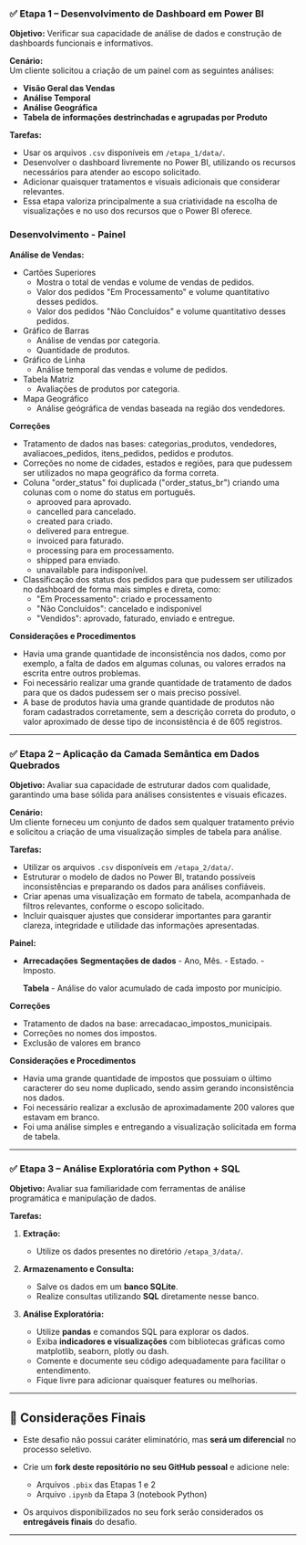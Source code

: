 ### ✅ Etapa 1 – Desenvolvimento de Dashboard em Power BI

**Objetivo:** Verificar sua capacidade de análise de dados e construção de dashboards funcionais e informativos.

**Cenário:**  
Um cliente solicitou a criação de um painel com as seguintes análises:

- **Visão Geral das Vendas**
- **Análise Temporal**
- **Análise Geográfica**
- **Tabela de informações destrinchadas e agrupadas por Produto**

**Tarefas:**

- Usar os arquivos `.csv` disponíveis em `/etapa_1/data/`.
- Desenvolver o dashboard livremente no Power BI, utilizando os recursos necessários para atender ao escopo solicitado.
- Adicionar quaisquer tratamentos e visuais adicionais que considerar relevantes.
- Essa etapa valoriza principalmente a sua criatividade na escolha de visualizações e no uso dos recursos que o Power BI oferece.

### Desenvolvimento - Painel

**Análise de Vendas:** 
   - Cartões Superiores
      - Mostra o total de vendas e volume de vendas de pedidos.
      - Valor dos pedidos "Em Processamento" e volume quantitativo desses pedidos.
      - Valor dos pedidos "Não Concluídos" e volume quantitativo desses pedidos.
   - Gráfico de Barras
      - Análise de vendas por categoria.
      - Quantidade de produtos.
   - Gráfico de Linha
      - Análise temporal das vendas e volume de pedidos.
   - Tabela Matriz
      - Avaliações de produtos por categoria.
   - Mapa Geográfico
      - Análise geógráfica de vendas baseada na região dos vendedores.

**Correções**
   - Tratamento de dados nas bases: categorias_produtos, vendedores, avaliacoes_pedidos, itens_pedidos, pedidos e produtos.
   - Correções no nome de cidades, estados e regiões, para que pudessem ser utilizados no mapa geográfico da forma correta.
   - Coluna "order_status" foi duplicada ("order_status_br") criando uma colunas com o nome do status em português.
      - aprooved para aprovado.
      - cancelled para cancelado.
      - created para criado.
      - delivered para entregue.
      - invoiced para faturado.
      - processing para em processamento.
      - shipped para enviado.
      - unavailable para indisponível.
   - Classificação dos status dos pedidos para que pudessem ser utilizados no dashboard de forma mais simples e direta, como:
      - "Em Processamento": criado e processamento 
      - "Não Concluídos": cancelado e indisponível
      - "Vendidos": aprovado, faturado, enviado e entregue.

**Considerações e Procedimentos**
   - Havia uma grande quantidade de inconsistência nos dados, como por exemplo, a falta de dados em algumas colunas, ou valores errados na escrita entre outros problemas.
   - Foi necessário realizar uma grande quantidade de tratamento de dados para que os dados pudessem ser o mais preciso possível.
   - A base de produtos havia uma grande quantidade de produtos não foram cadastrados corretamente, sem a descrição correta do produto, o valor aproximado de desse tipo de inconsistência é de 605 registros.
---

### ✅ Etapa 2 – Aplicação da Camada Semântica em Dados Quebrados

**Objetivo:** Avaliar sua capacidade de estruturar dados com qualidade, garantindo uma base sólida para análises consistentes e visuais eficazes.

**Cenário:**  
Um cliente forneceu um conjunto de dados sem qualquer tratamento prévio e solicitou a criação de uma visualização simples de tabela para análise.

**Tarefas:**

- Utilizar os arquivos `.csv` disponíveis em `/etapa_2/data/`.
- Estruturar o modelo de dados no Power BI, tratando possíveis inconsistências e preparando os dados para análises confiáveis.
- Criar apenas uma visualização em formato de tabela, acompanhada de filtros relevantes, conforme o escopo solicitado.
- Incluir quaisquer ajustes que considerar importantes para garantir clareza, integridade e utilidade das informações apresentadas.


**Painel:**

- **Arrecadações** 
   **Segmentações de dados**
      - Ano, Mês.
      - Estado.
      - Imposto.

   **Tabela**
      - Análise do valor acumulado de cada imposto por município.

**Correções**
   - Tratamento de dados na base: arrecadacao_impostos_municipais.
   - Correções no nomes dos impostos.
   - Exclusão de valores em branco

**Considerações e Procedimentos**
   - Havia uma grande quantidade de impostos que possuiam o último caracterer do seu nome duplicado, sendo assim gerando inconsistência nos dados.
   - Foi necessário realizar a exclusão de aproximadamente 200 valores que estavam em branco.
   - Foi uma análise simples e entregando a visualização solicitada em forma de tabela.
---

### ✅ Etapa 3 – Análise Exploratória com Python + SQL

**Objetivo:** Avaliar sua familiaridade com ferramentas de análise programática e manipulação de dados.

**Tarefas:**

1. **Extração:**
   - Utilize os dados presentes no diretório `/etapa_3/data/`.

2. **Armazenamento e Consulta:**
   - Salve os dados em um **banco SQLite**.
   - Realize consultas utilizando **SQL** diretamente nesse banco.

3. **Análise Exploratória:**
   - Utilize **pandas** e comandos SQL para explorar os dados.
   - Exiba **indicadores e visualizações** com bibliotecas gráficas como matplotlib, seaborn, plotly ou dash.
   - Comente e documente seu código adequadamente para facilitar o entendimento.
   - Fique livre para adicionar quaisquer features ou melhorias.

---

## 📌 Considerações Finais

- Este desafio não possui caráter eliminatório, mas **será um diferencial** no processo seletivo.
- Crie um **fork deste repositório no seu GitHub pessoal** e adicione nele:
  - Arquivos `.pbix` das Etapas 1 e 2
  - Arquivo `.ipynb` da Etapa 3 (notebook Python)

- Os arquivos disponibilizados no seu fork serão considerados os **entregáveis finais** do desafio.

---

